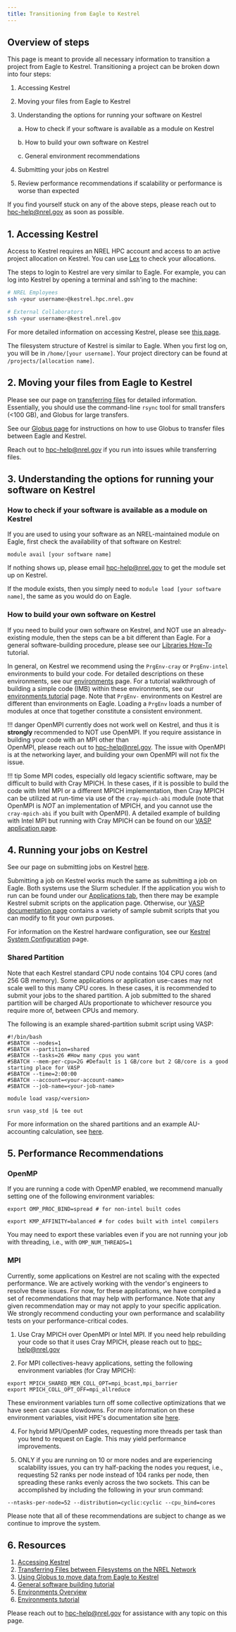 ```yaml
---
title: Transitioning from Eagle to Kestrel
---
```


## Overview of steps

This page is meant to provide all necessary information to transition a project from Eagle to Kestrel. Transitioning a project can be broken down into four steps:

1. Accessing Kestrel
2. Moving your files from Eagle to Kestrel
3. Understanding the options for running your software on Kestrel

    a. How to check if your software is available as a module on Kestrel

    b. How to build your own software on Kestrel

    c. General environment recommendations

4. Submitting your jobs on Kestrel
5. Review performance recommendations if scalability or performance is worse than expected

If you find yourself stuck on any of the above steps, please reach out to hpc-help@nrel.gov as soon as possible.

## 1. Accessing Kestrel

Access to Kestrel requires an NREL HPC account and access to an active project allocation on Kestrel. You can use [Lex](https://hpcprojects.nrel.gov/login/?next=/) to check your allocations. 

The steps to login to Kestrel are very similar to Eagle. For example, you can log into Kestrel by opening a terminal and ssh'ing to the machine:

```bash
# NREL Employees 
ssh <your username>@kestrel.hpc.nrel.gov

# External Collaborators 
ssh <your username>@kestrel.nrel.gov

```
For more detailed information on accessing Kestrel, please see [this page](./Kestrel/index.md). 

The filesystem structure of Kestrel is similar to Eagle. When you first log on, you will be in `/home/[your username]`. Your project directory can be found at `/projects/[allocation name]`.

## 2. Moving your files from Eagle to Kestrel

Please see our page on [transferring files](../Managing_Data/Transferring_Files/index.md) for detailed information. Essentially, you should use the command-line `rsync` tool for small transfers (<100 GB), and Globus for large transfers. 

See our [Globus page](../Managing_Data/Transferring_Files/globus.md) for instructions on how to use Globus to transfer files between Eagle and Kestrel.

Reach out to hpc-help@nrel.gov if you run into issues while transferring files.

## 3. Understanding the options for running your software on Kestrel

### How to check if your software is available as a module on Kestrel

If you are used to using your software as an NREL-maintained module on Eagle, first check the availability of that software on Kestrel:

`module avail [your software name]`

If nothing shows up, please email hpc-help@nrel.gov to get the module set up on Kestrel.

If the module exists, then you simply need to `module load [your software name]`, the same as you would do on Eagle.

### How to build your own software on Kestrel

If you need to build your own software on Kestrel, and NOT use an already-existing module, then the steps can be a bit different than Eagle. For a general software-building procedure, please see our [Libraries How-To](../Development/Libraries/howto.md#summary-of-steps) tutorial.

In general, on Kestrel we recommend using the `PrgEnv-cray` or `PrgEnv-intel` environments to build your code. For detailed descriptions on these environments, see our [environments](./Kestrel/Environments/index.md) page. For a tutorial walkthrough of building a simple code (IMB) within these environments, see our [environments tutorial](./Kestrel/Environments/tutorial.md) page. Note that `PrgEnv-` environments on Kestrel are different than environments on Eagle. Loading a `PrgEnv` loads a number of modules at once that together constitute a consistent environment. 

!!! danger
	OpenMPI currently does not work well on Kestrel, and thus it is **strongly** recommended to NOT use OpenMPI. If you require assistance in building your code with an MPI other than 		
    OpenMPI, please reach out to hpc-help@nrel.gov. The issue with OpenMPI is at the networking layer, and building your own OpenMPI will not fix the issue.

!!! tip
    Some MPI codes, especially old legacy scientific software, may be difficult to build with Cray MPICH. In these cases, if it is possible to build the code with Intel MPI or a different MPICH implementation, then Cray MPICH can be utilized at run-time via use of the `cray-mpich-abi` module (note that OpenMPI is *NOT* an implementation of MPICH, and you cannot use the `cray-mpich-abi` if you built with OpenMPI). A detailed example of building with Intel MPI but running with Cray MPICH can be found on our [VASP application page](../Applications/vasp.md). 

## 4. Running your jobs on Kestrel

See our page on submitting jobs on Kestrel [here](./Kestrel/running.md).

Submitting a job on Kestrel works much the same as submitting a job on Eagle. Both systems use the Slurm scheduler. If the application you wish to run can be found under our [Applications tab](../Applications/index.md), then there may be example Kestrel submit scripts on the application page. Otherwise, our [VASP documentation page](../Applications/vasp.md#vasp-on-kestrel) contains a variety of sample submit scripts that you can modify to fit your own purposes.

For information on the Kestrel hardware configuration, see our [Kestrel System Configuration](https://www.nrel.gov/hpc/kestrel-system-configuration.html) page.

### Shared Partition

Note that each Kestrel standard CPU node contains 104 CPU cores (and 256 GB memory). Some applications or application use-cases may not scale well to this many CPU cores. In these cases, it is recommended to submit your jobs to the shared partition. A job submitted to the shared partition  will be charged AUs proportionate to whichever resource you require more of, between CPUs and memory.

The following is an example shared-partition submit script using VASP:

```
#!/bin/bash
#SBATCH --nodes=1
#SBATCH --partition=shared
#SBATCH --tasks=26 #How many cpus you want
#SBATCH --mem-per-cpu=2G #Default is 1 GB/core but 2 GB/core is a good starting place for VASP
#SBATCH --time=2:00:00
#SBATCH --account=<your-account-name>
#SBATCH --job-name=<your-job-name>

module load vasp/<version>

srun vasp_std |& tee out
```

For more information on the shared partitions and an example AU-accounting calculation, see [here](./Kestrel/running.md#shared-node-partition).

## 5. Performance Recommendations

### OpenMP

If you are running a code with OpenMP enabled, we recommend manually setting one of the following environment variables:

```
export OMP_PROC_BIND=spread # for non-intel built codes

export KMP_AFFINITY=balanced # for codes built with intel compilers
```

You may need to export these variables even if you are not running your job with threading, i.e., with `OMP_NUM_THREADS=1`

### MPI

Currently, some applications on Kestrel are not scaling with the expected performance. We are actively working with the vendor's engineers to resolve these issues. For now, for these applications, we have compiled a set of recommendations that may help with performance. Note that any given recommendation may or may not apply to your specific application. We strongly recommend conducting your own performance and scalability tests on your performance-critical codes.

1. Use Cray MPICH over OpenMPI or Intel MPI. If you need help rebuilding your code so that it uses Cray MPICH, please reach out to hpc-help@nrel.gov

2. For MPI collectives-heavy applications, setting the following environment variables (for Cray MPICH):
```
export MPICH_SHARED_MEM_COLL_OPT=mpi_bcast,mpi_barrier 
export MPICH_COLL_OPT_OFF=mpi_allreduce 
```
These environment variables turn off some collective optimizations that we have seen can cause slowdowns. For more information on these environment variables, visit HPE's documentation site [here](https://cpe.ext.hpe.com/docs/mpt/mpich/intro_mpi_ucx.html).

4. For hybrid MPI/OpenMP codes, requesting more threads per task than you tend to request on Eagle. This may yield performance improvements.

6. ONLY if you are running on 10 or more nodes and are experiencing scalability issues, you can try half-packing the nodes you request, i.e., requesting 52 ranks per node instead of 104 ranks per node, then spreading these ranks evenly across the two sockets. This can be accomplished by including the following in your srun command:   
```
--ntasks-per-node=52 --distribution=cyclic:cyclic --cpu_bind=cores
```

Please note that all of these recommendations are subject to change as we continue to improve the system.

## 6. Resources

1. [Accessing Kestrel](./Kestrel/index.md)
2. [Transferring Files between Filesystems on the NREL Network](../Managing_Data/Transferring_Files/index.md)
3. [Using Globus to move data from Eagle to Kestrel](../Managing_Data/Transferring_Files/globus.md)
4. [General software building tutorial](../Development/Libraries/howto.md)
5. [Environments Overview](./Kestrel/Environments/index.md)
6. [Environments tutorial](./Kestrel/Environments/tutorial.md)

Please reach out to hpc-help@nrel.gov for assistance with any topic on this page.
